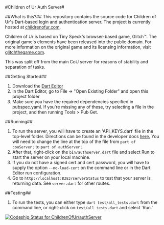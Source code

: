 #Children of Ur Auth Server#

##What is this?##
This repository contains the source code for Children of Ur's Dart-based
 login and authentication server.
The project is currently hosted at <a href="http://childrenofur.com" target="_blank">childrenofur.com</a>.

Children of Ur is based on Tiny Speck's browser-based game, Glitch™. The original game's elements have been released into the public domain.
For more information on the original game and its licensing information, visit <a href="http://www.glitchthegame.com" target="_blank">glitchthegame.com</a>.

This was split off from the main CoU server for reasons of stability and separation of tasks.

##Getting Started##
1. Download the <a href="https://www.dartlang.org/">Dart Editor</a>
2. In the Dart Editor, go to File -> "Open Existing Folder" and open this project folder
3. Make sure you have the required dependencies specified in pubspec.yaml. If you're missing
any of these, try selecting a file in the project, and then running Tools > Pub Get.

##Running##
1. To run the server, you will have to create an 'API_KEYS.dart' file in the top-level
folder. Directions can be found in the developer docs 
<a href="https://github.com/ChildrenOfUr/coUclient/blob/master/doc/api.md" target="_blank">here.</a>
You will need to change the line at the top of the file from `part of couServer;` to `part of authServer;`.
2. After that, right-click on the `bin/authserver.dart` file and select Run to start the server on your
local machine. 
3. If you do not have a signed cert and cert password, you will have to supply the option
`--no-load-cert` on the command line or in the Dart Editor run configuration.
4. Go to `http://localhost:8383/serverStatus` to test that your server is returning data. See `server.dart`
for other routes.

##Testing##
1. To run the tests, you can either type `dart test/all_tests.dart` from the command line,
or right-click on `test/all_tests.dart` and select 'Run.'

[ ![Codeship Status for ChildrenOfUr/authServer](https://codeship.com/projects/92b72790-459b-0132-ec31-26eabbfbacd1/status?branch=master)](https://codeship.com/projects/45064)
